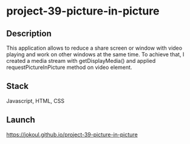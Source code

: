 # project-39-picture-in-picture

## Description

This application allows to reduce a share screen or window with video playing and work on other windows at the same time. To achieve that, I created a media stream with getDisplayMedia() and applied requestPictureInPicture method on video element.

## Stack

Javascript, HTML, CSS

## Launch

https://jokoul.github.io/project-39-picture-in-picture
